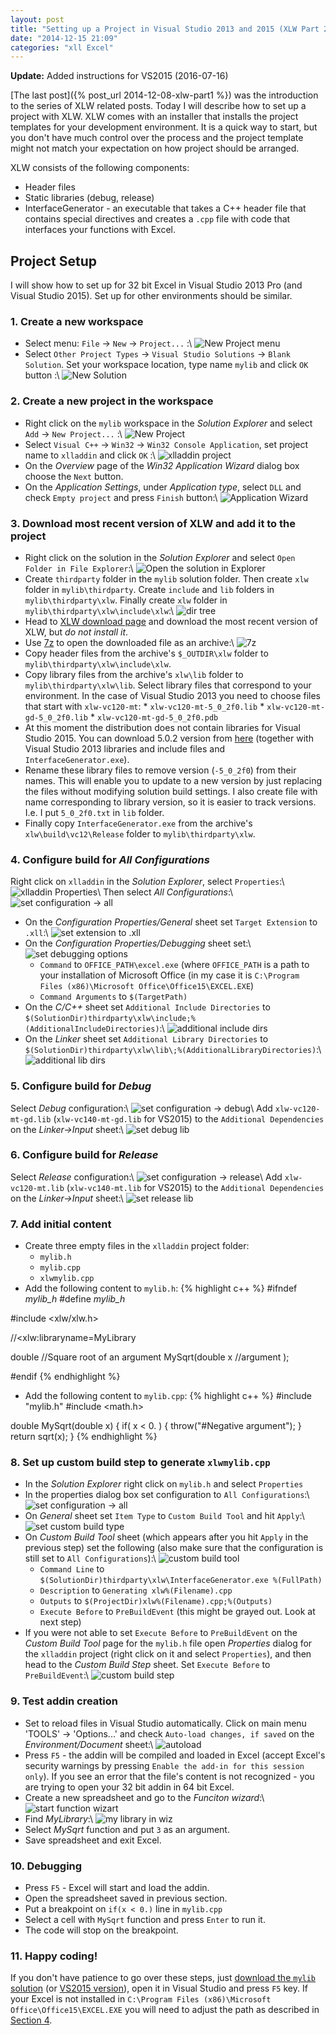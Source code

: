 ```yaml
---
layout: post
title: "Setting up a Project in Visual Studio 2013 and 2015 (XLW Part 2)"
date: "2014-12-15 21:09"
categories: "xll Excel"
---
```


<b>Update:</b> Added instructions for VS2015 (2016-07-16)

[The last post]({% post_url 2014-12-08-xlw-part1 %}) was the introduction to the
series of XLW related posts. Today I will describe how to set up a project with
XLW. XLW comes with an installer that installs the project templates for your
development environment. It is a quick way to start, but you don't have much
control over the process and the project template might not match your
expectation on how project should be arranged.

XLW consists of the following components:

  * Header files
  * Static libraries (debug, release)
  * InterfaceGenerator - an executable that takes a C++ header file that
    contains special directives and creates a `.cpp` file with code that
    interfaces your functions with Excel.

## Project Setup

I will show how to set up for 32 bit Excel in Visual Studio 2013 Pro 
(and Visual Studio 2015). Set up for other environments should be similar.

### 1. Create a new workspace
  * Select menu: `File` -> `New` -> `Project...` :\\
    ![New Project menu](/images/xlw2/file_new_project.png)
  * Select `Other Project Types` -> `Visual Studio Solutions` ->
    `Blank Solution`. Set your workspace location, type name `mylib` and click
    `OK` button :\\
    ![New Solution](/images/xlw2/new_solution.png)

### 2. Create a new project in the workspace
  * Right click on the `mylib` workspace in the *Solution Explorer* and select
    `Add` -> `New Project...` :\\
    ![New Project](/images/xlw2/mylib_new_project.png)
  * Select `Visual C++` -> `Win32` -> `Win32 Console Application`, set project
    name to `xlladdin` and click `OK` :\\
    ![xlladdin project](/images/xlw2/xlladdin_project.png)
  * On the *Overview* page of the *Win32 Application Wizard* dialog box choose
    the `Next` button.
  * On the *Application Settings*, under *Application type*, select `DLL` and
    check `Empty project` and press `Finish` button:\\
    ![Application Wizard](/images/xlw2/application_wizard.png)

### 3. Download most recent version of XLW and add it to the project
  * Right click on the solution in the *Solution Explorer* and select
    `Open Folder in File Explorer`:\\
    ![Open the solution in Explorer](/images/xlw2/open-in-explorer.png)
  * Create `thirdparty` folder in the `mylib` solution folder. Then create
    `xlw` folder in `mylib\thirdparty`. Create `include` and `lib`
    folders in `mylib\thirdparty\xlw`. Finally create `xlw` folder in
    `mylib\thirdparty\xlw\include\xlw`:\\
    ![dir tree](/images/xlw2/dir-tree.png)
  * Head to [XLW download page](http://sourceforge.net/projects/xlw/) and
    download the most recent version of XLW, but *do not install it*.
  * Use [7z](http://www.7-zip.org) to open the downloaded file as an archive:\\
    ![7z](/images/xlw2/7z.png)
  * Copy header files from the archive's `$_OUTDIR\xlw` folder to
    `mylib\thirdparty\xlw\include\xlw`.
  * Copy library files from the archive's `xlw\lib` folder to
    `mylib\thirdparty\xlw\lib`. Select library files that correspond to your
    environment. In the case of Visual Studio 2013 you need to choose files
    that start with `xlw-vc120-mt`:
        * `xlw-vc120-mt-5_0_2f0.lib`
        * `xlw-vc120-mt-gd-5_0_2f0.lib`
        * `xlw-vc120-mt-gd-5_0_2f0.pdb`
  * At this moment the distribution does not contain libraries for
    Visual Studio 2015. You can download 5.0.2 version from 
    [here](/downloads/xlw.zip) (together with Visual Studio 2013 libraries
    and include files and `InterfaceGenerator.exe`).
  * Rename these library files to remove version (`-5_0_2f0`) from their names.
    This will enable you to update to a new version by just replacing the files
    without modifying solution build settings. I also create file with name
    corresponding to library version, so it is easier to track versions. I.e.
    I put `5_0_2f0.txt` in `lib` folder.
  * Finally copy `InterfaceGenerator.exe` from the archive's
    `xlw\build\vc12\Release` folder to `mylib\thirdparty\xlw`.

### 4. Configure build for *All Configurations*
  Right click on `xlladdin` in the *Solution Explorer*, select `Properties`:\\
  ![xlladdin Properties](/images/xlw2/xlladdin-properties.png)\\
  Then select *All Configurations*:\\
  ![set configuration -> all](/images/xlw2/all-config.png)

  * On the *Configuration Properties/General* sheet set `Target Extension` to
    `.xll`:\\
    ![set extension to .xll](/images/xlw2/set-xll-ext.png)
  * On the *Configuration Properties/Debugging* sheet set:\\
    ![set debugging options](/images/xlw2/debug-config.png)
    * `Command` to `OFFICE_PATH\excel.exe` (where `OFFICE_PATH` is a path
       to your installation of Microsoft Office (in my case it is
       `C:\Program Files (x86)\Microsoft Office\Office15\EXCEL.EXE`)
    * `Command Arguments` to `$(TargetPath)`
  * On the *C/C++* sheet set `Additional Include Directories` to
    `$(SolutionDir)thirdparty\xlw\include;%(AdditionalIncludeDirectories)`:\\
    ![additional include dirs](/images/xlw2/include-dirs.png)
  * On the *Linker* sheet set `Additional Library Directories` to
    `$(SolutionDir)thirdparty\xlw\lib\;%(AdditionalLibraryDirectories)`:\\
    ![additional lib dirs](/images/xlw2/lib-dirs.png)

### 5. Configure build for *Debug*
  Select *Debug* configuration:\\
  ![set configuration -> debug](/images/xlw2/config-debug.png)\\
  Add `xlw-vc120-mt-gd.lib` (`xlw-vc140-mt-gd.lib` for VS2015) to the 
  `Additional Dependencies` on the *Linker->Input* sheet:\\
  ![set debug lib](/images/xlw2/debug-lib.png)

### 6. Configure build for *Release*
  Select *Release* configuration:\\
  ![set configuration -> release](/images/xlw2/config-release.png)\\
  Add `xlw-vc120-mt.lib` (`xlw-vc140-mt.lib` for VS2015) to the 
  `Additional Dependencies` on the *Linker->Input* sheet:\\
  ![set release lib](/images/xlw2/release-lib.png)

### 7. Add initial content
  * Create three empty files in the `xlladdin` project folder:
    * `mylib.h`
    * `mylib.cpp`
    * `xlwmylib.cpp`
  * Add the following content to `mylib.h`:
{% highlight c++ %}
#ifndef _mylib_h_
#define _mylib_h_


#include <xlw/xlw.h>

//<xlw:libraryname=MyLibrary

double //Square root of an argument
MySqrt(double x //argument
       );

#endif
{% endhighlight %}

  * Add the following content to `mylib.cpp`:
{% highlight c++ %}
#include "mylib.h"
#include <math.h>

double MySqrt(double x)
{
  if( x < 0. )
  {
    throw("#Negative argument");
  }
  return sqrt(x);
}
{% endhighlight %}

### 8. Set up custom build step to generate `xlwmylib.cpp`
* In the *Solution Explorer* right click on `mylib.h` and select `Properties`
* In the properties dialog box set configuration to `All Configurations`:\\
  ![set configuration -> all](/images/xlw2/all-config.png)
* On *General* sheet set `Item Type` to `Custom Build Tool` and hit `Apply`:\\
  ![set custom build type](/images/xlw2/custom-type.png)
* On *Custom Build Tool* sheet (which appears after you hit `Apply` in the
  previous step) set the following (also make sure that the configuration is
  still set to `All Configurations`):\\
  ![custom build tool](/images/xlw2/custom-build-tool.png)
  * `Command Line` to
    `$(SolutionDir)thirdparty\xlw\InterfaceGenerator.exe %(FullPath)`
  * `Description` to `Generating xlw%(Filename).cpp`
  * `Outputs` to `$(ProjectDir)xlw%(Filename).cpp;%(Outputs)`
  * `Execute Before` to `PreBuildEvent` (this might be grayed out. Look at next
    step)
* If you were not able to set `Execute Before` to `PreBuildEvent` on
  the *Custom Build Tool* page for the `mylib.h` file open *Properties* dialog
  for the `xlladdin` project (right click on it and select `Properties`), and
  then head to the *Custom Build Step* sheet. Set `Execute Before` to
  `PreBuildEvent`:\\
  ![custom build step](/images/xlw2/custom-build-step.png)

### 9. Test addin creation
* Set to reload files in Visual Studio automatically. Click on main menu
  'TOOLS' -> 'Options...' and check `Auto-load changes, if saved` on the
  *Environment/Document* sheet:\\
  ![autoload](/images/xlw2/autoload.png)
* Press `F5` - the addin will be compiled and loaded in Excel (accept
  Excel's security warnings by pressing
  `Enable the add-in for this session only`). If you see an error that the
  file's content is not recognized - you are trying to open your 32 bit addin in
  64 bit Excel.
* Create a new spreadsheet and go to the *Funciton wizard*:\\
  ![start function wizart](/images/xlw2/start-func-wiz.png)
* Find *MyLibrary*:\\
  ![my library in wiz](/images/xlw2/my-lib-in-wiz.png)
* Select *MySqrt* function and put `3` as an argument.
* Save spreadsheet and exit Excel.

### 10. Debugging
* Press `F5` - Excel will start and load the addin.
* Open the spreadsheet saved in previous section.
* Put a breakpoint on `if(x < 0.)` line in `mylib.cpp`
* Select a cell with `MySqrt` function and press `Enter` to run it.
* The code will stop on the breakpoint.

### 11. Happy coding!
If you don't have patience to go over these steps, just
[download the `mylib` solution](/downloads/xlw-part2.zip) 
(or [VS2015 version](/downloads/xlw-part2-2015.zip)), open it in
Visual Studio and press `F5` key. If your Excel is not installed in
`C:\Program Files (x86)\Microsoft Office\Office15\EXCEL.EXE` you will need
to adjust the path as described in
[Section 4](#configure-build-for-all-configurations).